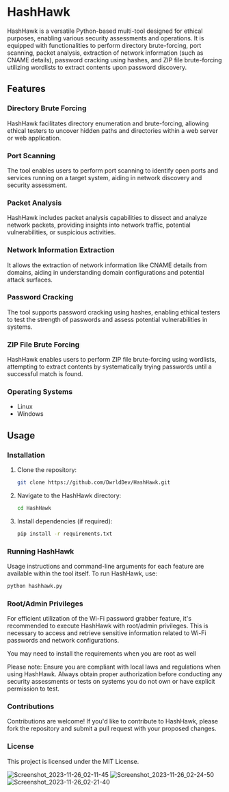 # HashHawk

HashHawk is a versatile Python-based multi-tool designed for ethical purposes, enabling various security assessments and operations. It is equipped with functionalities to perform directory brute-forcing, port scanning, packet analysis, extraction of network information (such as CNAME details), password cracking using hashes, and ZIP file brute-forcing utilizing wordlists to extract contents upon password discovery.

## Features

### Directory Brute Forcing
HashHawk facilitates directory enumeration and brute-forcing, allowing ethical testers to uncover hidden paths and directories within a web server or web application.

### Port Scanning
The tool enables users to perform port scanning to identify open ports and services running on a target system, aiding in network discovery and security assessment.

### Packet Analysis
HashHawk includes packet analysis capabilities to dissect and analyze network packets, providing insights into network traffic, potential vulnerabilities, or suspicious activities.

### Network Information Extraction
It allows the extraction of network information like CNAME details from domains, aiding in understanding domain configurations and potential attack surfaces.

### Password Cracking
The tool supports password cracking using hashes, enabling ethical testers to test the strength of passwords and assess potential vulnerabilities in systems.

### ZIP File Brute Forcing
HashHawk enables users to perform ZIP file brute-forcing using wordlists, attempting to extract contents by systematically trying passwords until a successful match is found.

### Operating Systems
- Linux
- Windows

## Usage

### Installation

1. Clone the repository:
    ```bash
    git clone https://github.com/DwrldDev/HashHawk.git
    ```

2. Navigate to the HashHawk directory:
    ```bash
    cd HashHawk
    ```

3. Install dependencies (if required):
    ```bash
    pip install -r requirements.txt
    ```

### Running HashHawk

Usage instructions and command-line arguments for each feature are available within the tool itself. To run HashHawk, use:

```bash
python hashhawk.py
```
### Root/Admin Privileges
For efficient utilization of the Wi-Fi password grabber feature, it's recommended to execute HashHawk with root/admin privileges. This is necessary to access and retrieve sensitive information related to Wi-Fi passwords and network configurations.

You may need to install the requirements when you are root as well

Please note: Ensure you are compliant with local laws and regulations when using HashHawk. Always obtain proper authorization before conducting any security assessments or tests on systems you do not own or have explicit permission to test.

### Contributions
Contributions are welcome! If you'd like to contribute to HashHawk, please fork the repository and submit a pull request with your proposed changes.

### License
This project is licensed under the MIT License.

![Screenshot_2023-11-26_02-11-45](https://github.com/DwrldDev/HashHawk/assets/116701630/148d65fd-a516-4259-aa8c-ffa9da3fe9a8)
![Screenshot_2023-11-26_02-24-50](https://github.com/DwrldDev/HashHawk/assets/116701630/a4244e1c-78d2-487e-80f3-18985275d3cc)
![Screenshot_2023-11-26_02-21-40](https://github.com/DwrldDev/HashHawk/assets/116701630/3d612693-eb45-42a2-b3c3-bda369733a45)
